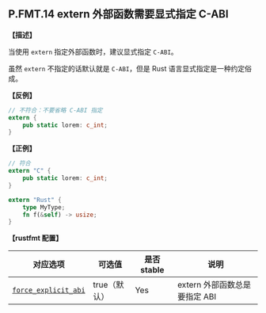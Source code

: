 ## P.FMT.14  extern 外部函数需要显式指定 C-ABI

**【描述】**

当使用 `extern` 指定外部函数时，建议显式指定 `C-ABI`。

虽然 `extern` 不指定的话默认就是 `C-ABI`，但是 Rust 语言显式指定是一种约定俗成。


**【反例】**

```rust
// 不符合：不要省略 C-ABI 指定
extern {
    pub static lorem: c_int;
}
```

**【正例】**

```rust
// 符合
extern "C" {
    pub static lorem: c_int;
}

extern "Rust" {
    type MyType;
    fn f(&self) -> usize;
}
```

**【rustfmt 配置】**

| 对应选项 | 可选值 | 是否 stable | 说明 |
| ------ | ---- | ---- | ---- | 
| [`force_explicit_abi`](https://rust-lang.github.io/rustfmt/?#force_explicit_abi) | true（默认） | Yes|  extern 外部函数总是要指定 ABI |

